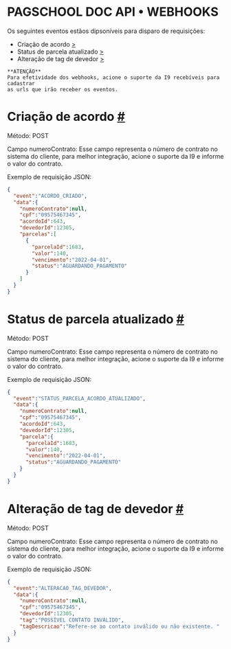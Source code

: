 # **PAGSCHOOL DOC API • WEBHOOKS**

Os seguintes eventos estãos dipsoníveis para disparo de requisições:


- Criação de acordo [>](/#criacao-acordo)
- Status de parcela atualizado [>](/#status-parcela-atualizado)
- Alteração de tag de devedor [>](/#alteracao-tag-devedor)


```
**ATENÇÃO**
Para efetividade dos webhooks, acione o suporte da I9 recebíveis para cadastrar 
as urls que irão receber os eventos.
```

# Criação de acordo [ # ](#criacao-acordo) 

Método: POST  

Campo numeroContrato: Esse campo representa o número de contrato no sistema do cliente, para melhor integração, acione o suporte da I9 e informe o valor do contrato.

Exemplo de requisição JSON:

```JSON
{
  "event":"ACORDO_CRIADO",
  "data":{
    "numeroContrato":null,
    "cpf":"09575467345",
    "acordoId":643,
    "devedorId":12305,
    "parcelas":[
      {
        "parcelaId":1683,
        "valor":140,
        "vencimento":"2022-04-01",
        "status":"AGUARDANDO_PAGAMENTO"
      }
    ]
  }
}
```


# Status de parcela atualizado [ # ](#status-parcela-atualizado) 

Método: POST  

Campo numeroContrato: Esse campo representa o número de contrato no sistema do cliente, para melhor integração, acione o suporte da I9 e informe o valor do contrato.

Exemplo de requisição JSON:

```JSON
{
  "event":"STATUS_PARCELA_ACORDO_ATUALIZADO",
  "data":{
    "numeroContrato":null,
    "cpf":"09575467345",
    "acordoId":643,
    "devedorId":12305,
    "parcela":{
      "parcelaId":1683,
      "valor":140,
      "vencimento":"2022-04-01",
      "status":"AGUARDANDO_PAGAMENTO"
    }
  }
}
```



# Alteração de tag de devedor [ # ](#alteracao-tag-devedor)

Método: POST  

Campo numeroContrato: Esse campo representa o número de contrato no sistema do cliente, para melhor integração, acione o suporte da I9 e informe o valor do contrato.


Exemplo de requisição JSON:

```JSON
{
  "event":"ALTERACAO_TAG_DEVEDOR",
  "data":{
    "numeroContrato":null,
    "cpf":"09575467345",
    "devedorId":12305,
    "tag":"POSSÍVEL CONTATO INVÁLIDO",
    "tagDescricao":"Refere-se ao contato inválido ou não existente. "
  }
}
```

